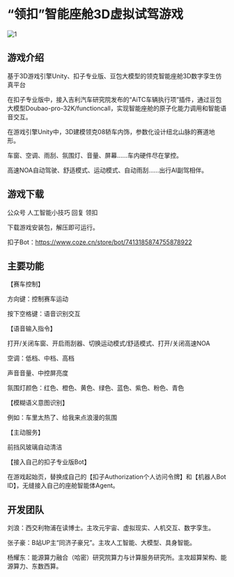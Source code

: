 # “领扣”智能座舱3D虚拟试驾游戏

![1](https://github.com/user-attachments/assets/de43e113-2c30-4b43-ab21-a3fbd8c2bc58)

## 游戏介绍

基于3D游戏引擎Unity、扣子专业版、豆包大模型的领克智能座舱3D数字孪生仿真平台

在扣子专业版中，接入吉利汽车研究院发布的“AiTC车辆执行项”插件，通过豆包大模型Doubao-pro-32K/functioncall，实现智能座舱的原子化能力调用和智能语音交互。

在游戏引擎Unity中，3D建模领克08轿车内饰，参数化设计纽北山脉的赛道地形。

车窗、空调、雨刮、氛围灯、音量、屏幕……车内硬件尽在掌控。

高速NOA自动驾驶、舒适模式、运动模式、自动雨刮……出行AI副驾相伴。

## 游戏下载

公众号 人工智能小技巧 回复 领扣

下载游戏安装包，解压即可运行。

扣子Bot：https://www.coze.cn/store/bot/7413185874755878922

## 主要功能

【赛车控制】

方向键：控制赛车运动

按下空格键：语音识别交互

【语音输入指令】

打开/关闭车窗、开启雨刮器、切换运动模式/舒适模式、打开/关闭高速NOA

空调：低档、中档、高档

声音音量、中控屏亮度

氛围灯颜色：红色、橙色、黄色、绿色、蓝色、紫色、粉色、青色

【模糊语义意图识别】

例如：车里太热了、给我来点浪漫的氛围

【主动服务】

前挡风玻璃自动清洁

【接入自己的扣子专业版Bot】

在游戏起始页，替换成自己的【扣子Authorization个人访问令牌】和【机器人Bot ID】，无缝接入自己的座舱智能体Agent。

## 开发团队

刘浪：西交利物浦在读博士。主攻元宇宙、虚拟现实、人机交互、数字孪生。

张子豪：B站UP主“同济子豪兄”。主攻人工智能、大模型、具身智能。

杨耀东：能源算力融合（哈密）研究院算力与计算服务研究所。主攻超算架构、能源算力、东数西算。


